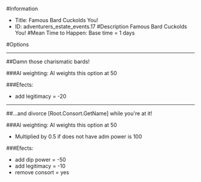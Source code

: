 #Information
 - Title: Famous Bard Cuckolds You!
 - ID: adventurers_estate_events.17
#Description
Famous Bard Cuckolds You!
#Mean Time to Happen:
Base time = 1 days

#Options

___
##Damn those charismatic bards!

###AI weighting:
AI weights this option at 50


###Efects:<ul><li>add legitimacy = -20</li></ul>

___
##...and divorce [Root.Consort.GetName] while you're at it!

###AI weighting:
AI weights this option at 50
 - Multiplied by 0.5 if does not have adm power is 100


###Efects:<ul><li>add dip power = -50</li><li>add legitimacy = -10</li><li>remove consort = yes</li></ul>
